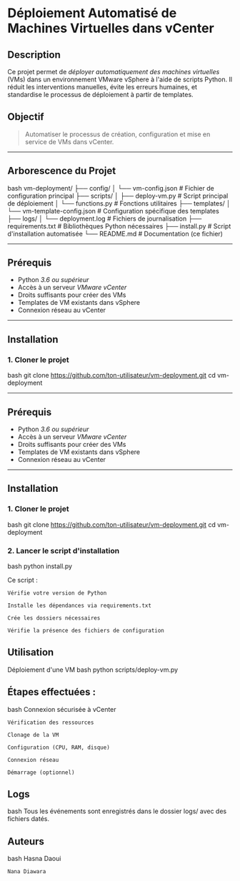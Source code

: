 #  Déploiement Automatisé de Machines Virtuelles dans vCenter

##  Description

Ce projet permet de *déployer automatiquement des machines virtuelles* (VMs) dans un environnement VMware vSphere à l'aide de scripts Python. Il réduit les interventions manuelles, évite les erreurs humaines, et standardise le processus de déploiement à partir de templates.

##  Objectif

> Automatiser le processus de création, configuration et mise en service de VMs dans vCenter.

---

##  Arborescence du Projet
bash
vm-deployment/
├── config/
│ └── vm-config.json # Fichier de configuration principal
├── scripts/
│ ├── deploy-vm.py # Script principal de déploiement
│ └── functions.py # Fonctions utilitaires
├── templates/
│ └── vm-template-config.json # Configuration spécifique des templates
├── logs/
│ └── deployment.log # Fichiers de journalisation
├── requirements.txt # Bibliothèques Python nécessaires
├── install.py # Script d'installation automatisée
└── README.md # Documentation (ce fichier)




---

##  Prérequis

- Python *3.6 ou supérieur*
- Accès à un serveur *VMware vCenter*
- Droits suffisants pour créer des VMs
- Templates de VM existants dans vSphere
- Connexion réseau au vCenter

---

##  Installation

### 1. Cloner le projet
bash
git clone https://github.com/ton-utilisateur/vm-deployment.git
cd vm-deployment




---

##  Prérequis

- Python *3.6 ou supérieur*
- Accès à un serveur *VMware vCenter*
- Droits suffisants pour créer des VMs
- Templates de VM existants dans vSphere
- Connexion réseau au vCenter

---

##  Installation

### 1. Cloner le projet
bash
git clone https://github.com/ton-utilisateur/vm-deployment.git
cd vm-deployment



### 2. Lancer le script d'installation
bash
python install.py

Ce script :

    Vérifie votre version de Python

    Installe les dépendances via requirements.txt

    Crée les dossiers nécessaires

    Vérifie la présence des fichiers de configuration



##  Utilisation
Déploiement d'une VM
bash
python scripts/deploy-vm.py


## Étapes effectuées :
bash
    Connexion sécurisée à vCenter

    Vérification des ressources

    Clonage de la VM

    Configuration (CPU, RAM, disque)

    Connexion réseau

    Démarrage (optionnel)


##  Logs
bash
Tous les événements sont enregistrés dans le dossier logs/ avec des fichiers datés.


##  Auteurs
bash
    Hasna Daoui

    Nana Diawara
